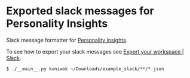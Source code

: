 Exported slack messages for Personality Insights
================================================

Slack message formatter for [Personality Insights](https://personality-insights-demo.ng.bluemix.net/?source=myself).

To see how to export your slack messages see [Export your workspace | Slack](https://slack.com/help/articles/201658943-Export-your-workspace-data).

```console
$ ./__main__.py kuniwak ~/Downloads/example_slack/**/*.json
```

